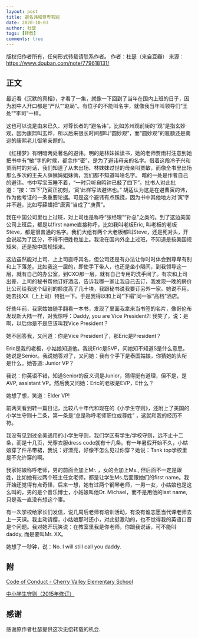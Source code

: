 ```yaml
---
layout: post
title: 避名讳和尊卑有别
date: 2020-10-03
author: 杜瑟
tags: [转载]
comments: true
---
```


版权归作者所有，任何形式转载请联系作者。 作者：杜瑟（来自豆瓣） 来源：https://www.douban.com/note/779618131/

## 正文

最近看《沉默的真相》，才看了一集，就像一下回到了当年在国内上班的日子，因为剧中人开口都是“严队”“赵局”。有位子的不能叫名字，就像我当年叫领导们“王处”“李司”一样。

这也可以说是由来已久、对尊长者的“避名讳”。比如苏州观前街的“观”是指玄妙观，因为康熙叫玄烨，所以后来很长时间都叫“圆妙观”，而“圆妙观”的匾额还是南巡的康熙老儿御笔亲题的。

《红楼梦》有明暗两处著名的避讳。明的是林妹妹读书，她的老师贾雨村注意到她把书中有“敏”字的时候，都念作“密”，是为了避讳母亲的名字。借着这段冷子兴和贾雨村的对话，我们知道了从未出场、林妹妹过世的母亲叫贾敏，而像全书里出场那么多次的王夫人薛姨妈姐妹俩，我们都不知道叫啥名字。 暗的一处是作者自己的避讳。书中写宝玉睡不着，“一时只听自鸣钟已敲了四下”。批书人对此批道：“按：‘四下’乃寅正初刻，‘寅’此样写法避讳也。” 胡适认为这是在避曹寅的讳，作为他考证的一条重要论据。可是这个避讳有点蹊跷，因为书中其他地方对‘寅’字并不避，比如写薛蟠把“唐寅”当成了“庚黄”。

我在中国公司里也上过班，对上司也是称呼“张经理”“孙总”之类的。到了这边美国公司上班后，都是以first name直接称呼，比如我叫老板Eric, 叫老板的老板Steve，都是很普通的名字。我们大组有两个大老板都叫Steve，还是死对头，开会说起为了区分，不得不把姓也加上。我没在国内外企上过班，不知道是按美国规矩来，还是按中国规矩来。

这边虽然能对上司、上上司直呼其名，但公司还是有办法让你时时体会到尊卑有别和上下落差。比如我这一层的，即使手下带人，也还是坐小隔间，到我领导这一层，就有自己的办公室，到CXO那一层，就有自己专用的洗手间了。有次和上司出差，上司的秘书帮他订好酒店，告诉我哪一家让我自己去订，我发现一晚的房价比公司给我这个级别的额度高了几十块，我跟秘书说我要订另外一家。她说不用，她去找XX（上上司）特批一下。于是我得以和上司“下榻”同一家“高档”酒店。

好些年前，我家姑娘随手翻看一本书，发现了里面我拿来当书签的名片，像哥伦布发现新大陆一样，对我惊呼：Daddy, you are Vice President?! 我笑了，说：是啊，以后你是不是应该叫我Vice President？

她不回答我，又问道：你是Vice President了，那Eric是President？

Eric是我的老板，小姑娘知道他。我说Eric是SVP，问她知不知道S是什么意思。她说是Senior。我说她答对了，又问她：我有个手下是泰国姑娘，你猜她的头衔是什么。她答道: Junior VP？

我说：你英语不错，知道Senior的反义词是Junior，猜得挺有道理，但不是，是AVP, assistant VP。然后我又问她：Eric的老板是EVP，E什么？

她想了想，笑道：Elder VP!

前两天看到转一篇日记，比较八十年代和现在的《小学生守则》，还附上了美国的小学生守则十二条，第一条是“总是称呼老师职位或尊姓” ，这就和我的经历不符。

我没有见到过全美通用的小学生守则，我们学区有学生/学校守则，远不止十二条，而是十几页，光穿衣服dress code就有十几条。有一年暑假开始不久，小姑娘穿了件吊带裙，我说：好漂亮，好像不怎么见过你穿？她说：Tank top学校里是不允许穿的啊。

我家姑娘称呼老师，男的前面会加上Mr. ，女的会加上Ms., 但后面不一定是跟姓，比如她有过两个班主任女老师，都是让学生Ms.后面跟她们的first name。我开始还觉得有点奇怪，后来一想，她有过两个钢琴老师，一男一女，小姑娘也是这么叫的，男的是个音乐博士，小姑娘叫他Dr. Michael，而不是用他的last name, 只是我一直没有想这个事。

有一次学校给家长们发信，说几周后老师有培训活动，有没有谁志愿当代课老师去上一天课。我主动请缨，小姑娘那时还小，对此挺激动的，也不觉得我的英语口音是个问题。我对她开玩笑说：在教室里我是你老师，你跟我说话，可不能叫daddy, 而是要叫Mr. XX。

她想了一秒钟，说：No. I will still call you daddy.

## 附


[Code of Conduct - Cherry Valley Elementary School](http://www.cv.riverview.wednet.edu/about/conduct/default.aspx)

[中小学生守则（2015年修订）](http://www.gov.cn/gongbao/content/2016/content_5033904.htm)
## 感谢

感谢原作者杜瑟提供这次无偿转载的机会.  
